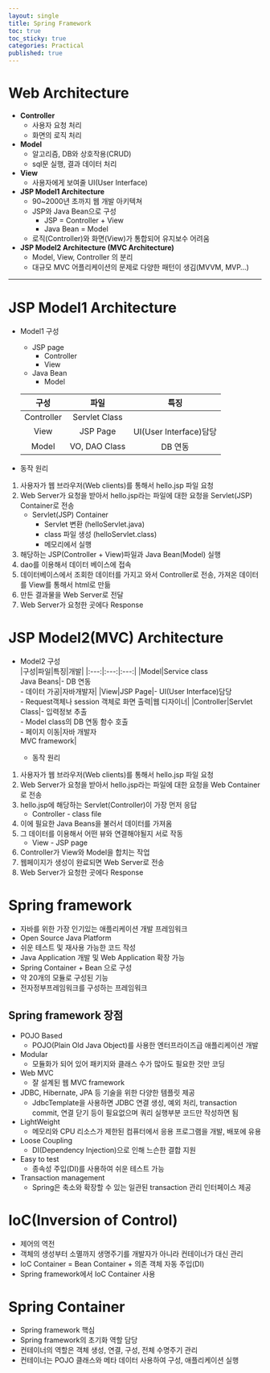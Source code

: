 ```yaml
---
layout: single
title: Spring Framework
toc: true
toc_sticky: true
categories: Practical
published: true
---
```



# Web Architecture
* **Controller**
    * 사용자 요청 처리
    * 화면의 로직 처리
* **Model** 
    * 알고리즘, DB와 상호작용(CRUD)
    * sql문 실행, 결과 데이터 처리
* **View**
    * 사용자에게 보여줄 UI(User Interface)
* **JSP Model1 Architecture**
    * 90~2000년 초까지 웹 개발 아키텍쳐
    * JSP와 Java Bean으로 구성
        * JSP = Controller + View
        * Java Bean = Model
    * 로직(Controller)와 화면(View)가 통합되어 유지보수 어려움
* **JSP Model2 Architecture (MVC Architecture)**
    * Model, View, Controller 의 분리
    * 대규모 MVC 어플리케이션의 문제로 다양한 패턴이 생김(MVVM, MVP…)

------------

# JSP Model1 Architecture
* Model1 구성
    * JSP page
        * Controller
        * View
    * Java Bean
        * Model
          
   |구성|파일|특징|
   |:---:|:---:|:---:|
   |Controller|Servlet Class||
   |View|JSP Page|UI(User Interface)담당|
   |Model|VO, DAO Class|DB 연동|

* 동작 원리
1. 사용자가 웹 브라우저(Web clients)를 통해서 hello.jsp 파일 요청
2. Web Server가 요청을 받아서 hello.jsp라는 파일에 대한 요청을 Servlet(JSP) Container로 전송 
    * Servlet(JSP) Container
        * Servlet 변환 (helloServlet.java)
        * class 파일 생성 (helloServlet.class)
        * 메모리에서 실행<br/>
3. 해당하는 JSP(Controller + View)파일과 Java Bean(Model) 실행
4. dao를 이용해서 데이터 베이스에 접속
5. 데이터베이스에서 조회한 데이터를 가지고 와서 Controller로 전송, 가져온 데이터를 View를 통해서 html로 만듦
6. 만든 결과물을 Web Server로 전달
7. Web Server가 요청한 곳에다 Response

# JSP Model2(MVC) Architecture
* Model2 구성<br/>
|구성|파일|특징|개발|
|:---:|:---:|:---:|
|Model|Service class<br/>Java Beans|- DB 연동<br/>- 데이터 가공|자바개발자|
|View|JSP Page|- UI(User Interface)담당<br/>- Request객체나 session 객체로 화면 출력|웹 디자이너|
|Controller|Servlet Class|- 입력정보 추출<br/>- Model class의 DB 연동 함수 호출<br/>- 페이지 이동|자바 개발자<br/>MVC framework|

    * 동작 원리
1. 사용자가 웹 브라우저(Web clients)를 통해서 hello.jsp 파일 요청
2. Web Server가 요청을 받아서 hello.jsp라는 파일에 대한 요청을 Web Container로 전송
3. hello.jsp에 해당하는 Servlet(Controller)이 가장 먼저 응답
    * Controller - class file
4. 이에 필요한 Java Beans을 불러서 데이터를 가져옴
5. 그 데이터를 이용해서 어떤 뷰와 연결해야될지 서로 작동
    * View - JSP page
6. Controller가 View와 Model을 합치는 작업
7. 웹페이지가 생성이 완료되면 Web Server로 전송
8. Web Server가 요청한 곳에다 Response


# Spring framework
* 자바를 위한 가장 인기있는 애플리케이션 개발 프레임워크
* Open Source Java Platform
* 쉬운 테스트 및 재사용 가능한 코드 작성
* Java Application 개발 및 Web Application 확장 가능
* Spring Container + Bean 으로 구성
* 약 20개의 모듈로 구성된 기능
* 전자정부프레임워크를 구성하는 프레임워크

## Spring framework 장점
* POJO Based
    * POJO(Plain Old Java Object)를 사용한 엔터프라이즈급 애플리케이션 개발
* Modular
    * 모듈화가 되어 있어 패키지와 클래스 수가 많아도 필요한 것만 코딩
* Web MVC
    * 잘 설계된 웹 MVC framework
* JDBC, Hibernate, JPA 등 기술을 위한 다양한 템플릿 제공
    * JdbcTemplate을 사용하면 JDBC 연결 생성, 예외 처리, transaction commit, 연결 닫기 등이 필요없으며 쿼리 실행부분 코드만 작성하면 됨
* LightWeight
    * 메모리와 CPU 리소스가 제한된 컴퓨터에서 응용 프로그램을 개발, 배포에 유용
* Loose Coupling
    * DI(Dependency Injection)으로 인해 느슨한 결합 지원
* Easy to test
    * 종속성 주입(DI)를 사용하여 쉬운 테스트 가능
* Transaction management
    * Spring은 축소와 확장할 수 있는 일관된 transaction 관리 인터페이스 제공

# IoC(Inversion of Control)
* 제어의 역전
* 객체의 생성부터 소멸까지 생명주기를 개발자가 아니라 컨테이너가 대신 관리
* IoC Container = Bean Container + 의존 객체 자동 주입(DI)
* Spring framework에서 IoC Container 사용

# Spring Container
* Spring framework 핵심
* Spring framework의 초기화 역할 담당
* 컨테이너의 역할은 객체 생성, 연결, 구성, 전체 수명주기 관리
* 컨테이너는 POJO 클래스와 메타 데이터 사용하여 구성, 애플리케이션 실행


